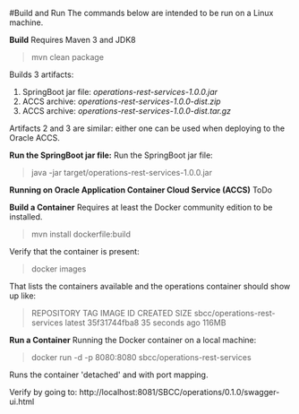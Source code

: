 #Build and Run
The commands below are intended to be run on a Linux machine.

**Build**
Requires Maven 3 and JDK8
> mvn clean package

Builds 3 artifacts:
1. SpringBoot jar file: *operations-rest-services-1.0.0.jar*
2. ACCS archive: *operations-rest-services-1.0.0-dist.zip*
3. ACCS archive: *operations-rest-services-1.0.0-dist.tar.gz*

Artifacts 2 and 3 are similar: either one can be used when deploying to the Oracle ACCS.


**Run the SpringBoot jar file:**
Run the SpringBoot jar file:
> java -jar target/operations-rest-services-1.0.0.jar

**Running on Oracle Application Container Cloud Service (ACCS)**
ToDo

**Build a Container**
Requires at least the Docker community edition to be installed.
>mvn install dockerfile:build

Verify that the container is present:
> docker images

That lists the containers available and the operations container should show up like:
> REPOSITORY                     TAG     IMAGE ID      CREATED         SIZE
> sbcc/operations-rest-services  latest  35f31744fba8  35 seconds ago  116MB

**Run a Container**
Running the Docker container on a local machine:
> docker run -d -p 8080:8080 sbcc/operations-rest-services

Runs the container 'detached' and with port mapping.

Verify by going to: http://localhost:8081/SBCC/operations/0.1.0/swagger-ui.html




